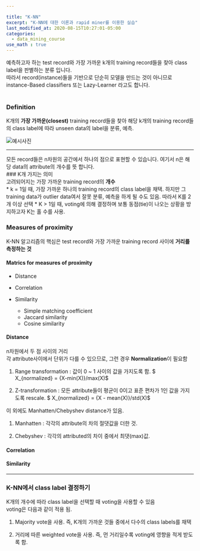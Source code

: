 ```yaml
---

title: "K-NN"
excerpt: "K-NN에 대한 이론과 rapid miner를 이용한 실습"
last_modified_at: 2020-08-15T10:27:01-05:00
categories:
  - data_mining_course
use_math : true
---
```


예측하고자 하는 test record와 가장 가까운 k개의 training record들을 찾아 class label을 판별하는 분류 입니다.
<br>
따라서 record(instance)들을 기반으로 단순히 모델을 만드는 것이 아니므로 instance-Based classifiers 
또는 Lazy-Learner 라고도 합니다.
<br>
<br>

### Definition

K개의 <strong>가장 가까운(closest)</strong> training record들을 찾아 해당 k개의 training record들의 class label에 따라 
unseen data의 label을 분류, 예측.
<br>

![예시사진]()
<br>

<hr>
모든 record들은 n차원의 공간에서 하나의 점으로 표현할 수 있습니다. 여기서 n은 해당 data의 attribute의 개수를 뜻 합니다.
<br>
### K개 가지는 의미
<br>
고려되어지는 가장 가까운 training record의 <strong>개수</strong>
<br>
* k = 1일 때, 가장 가까운 하나의 training record의 class label을 채택. 하지만 그 training data가 outlier data여서 잘못 분류, 예측을 하게 될 수도 있음. 따라서 K를 2개 이상 선택
* K > 1일 때, voting에 의해 결정하며 보통 동점(tie)이 나오는 상황을 방지하고자 K는 홀 수를 사용.

### Measures of proximity

K-NN 알고리즘의 핵심은 test record와 가장 가까운 training record 사이에 <strong>거리를 측정하는 것</strong>

#### Matrics for measures of proximity
* Distance

* Correlation

* Similarity
  * Simple matching coefficient
  * Jaccard similarity
  * Cosine similarity
  
#### Distance

n차원에서 두 점 사이의 거리
<br>
각 attribute사이에서 단위가 다를 수 있으므로, 그런 경우 <strong>Normalization</strong>이 필요함

1. Range transformation : 값이 0 ~ 1 사이의 값을 가지도록 함.
$ X_{normalized} = {X-min(X)}/max(X)$

2. Z-transformation : 모든 attribute들이 평균이 0이고 표준 편차가 1인 값을 가지도록 rescale.
$ X_{normalized} = {X - mean(X)}/std(X)$

이 외에도 Manhatten/Chebyshev distance가 있음.
1. Manhatten : 각각의 attribute의 차의 절댓값을 더한 것.

2. Chebyshev : 각각의 attributed의 차이 중에서 최댓(max)값.

#### Correlation

#### Similarity

<hr>

### K-NN에서 class label 결정하기

K개의 개수에 따라 class label을 선택할 때 voting을 사용할 수 있음
<br>
voting은 다음과 같이 적용 됨.
<br>

1. Majority vote을 사용. 즉, K개의 가까운 것들 중에서 다수의 class labels를 채택

2. 거리에 따른 weighted vote을 사용. 즉, 먼 거리일수록 voting에 영향을 적게 받도록 함. 